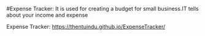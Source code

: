 #Expense Tracker:
It is used for creating a budget for small business.IT tells about your income and expense

Expense Tracker: https://thentuindu.github.io/ExpenseTracker/
